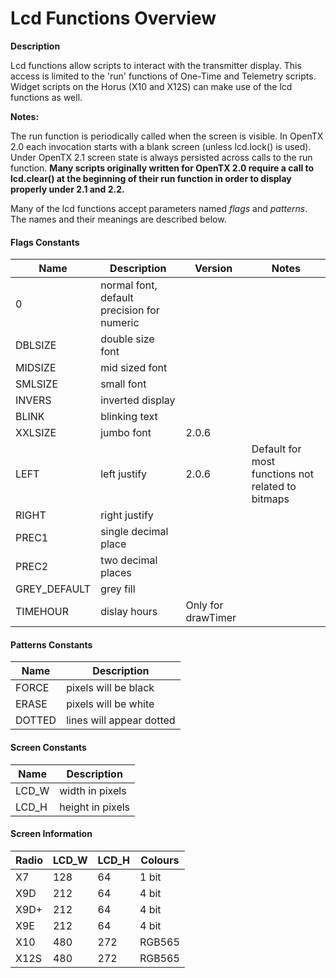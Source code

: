 # Lcd Functions Overview

**Description**

Lcd functions allow scripts to interact with the transmitter display. This access is limited to the 'run' functions of One-Time and Telemetry scripts. Widget scripts on the Horus (X10 and X12S) can make use of the lcd functions as well.

**Notes:**

The run function is periodically called when the screen is visible. In OpenTX 2.0 each invocation starts with a blank screen (unless lcd.lock() is used). Under OpenTX 2.1 screen state is always persisted across calls to the run function. **Many scripts originally written for OpenTX 2.0 require a call to lcd.clear() at the beginning of their run function in order to display properly under 2.1 and 2.2.**

Many of the lcd functions accept parameters named _flags_ and _patterns_. The names and their meanings are described below.

#### Flags Constants

| Name          | Description                                | Version            | Notes                                             |
| ------------- | ------------------------------------------ | ------------------ | ------------------------------------------------- |
| 0             | normal font, default precision for numeric |                    |                                                   |
| DBLSIZE       | double size font                           |                    |                                                   |
| MIDSIZE       | mid sized font                             |                    |                                                   |
| SMLSIZE       | small font                                 |                    |                                                   |
| INVERS        | inverted display                           |                    |                                                   |
| BLINK         | blinking text                              |                    |                                                   |
| XXLSIZE       | jumbo font                                 | 2.0.6              |                                                   |
| LEFT          | left justify                               | 2.0.6              | Default for most functions not related to bitmaps |
| RIGHT         | right justify                              |                    |                                                   |
| PREC1         | single decimal place                       |                    |                                                   |
| PREC2         | two decimal places                         |                    |                                                   |
| GREY\_DEFAULT | grey fill                                  |                    |                                                   |
| TIMEHOUR      | dislay hours                               | Only for drawTimer |                                                   |

#### Patterns Constants

| Name   | Description              |
| ------ | ------------------------ |
| FORCE  | pixels will be black     |
| ERASE  | pixels will be white     |
| DOTTED | lines will appear dotted |

#### Screen Constants

| Name   | Description      |
| ------ | ---------------- |
| LCD\_W | width in pixels  |
| LCD\_H | height in pixels |

#### Screen Information

| Radio | LCD\_W | LCD\_H | Colours |
| ----- | ------ | ------ | ------- |
| X7    | 128    | 64     | 1 bit   |
| X9D   | 212    | 64     | 4 bit   |
| X9D+  | 212    | 64     | 4 bit   |
| X9E   | 212    | 64     | 4 bit   |
| X10   | 480    | 272    | RGB565  |
| X12S  | 480    | 272    | RGB565  |
